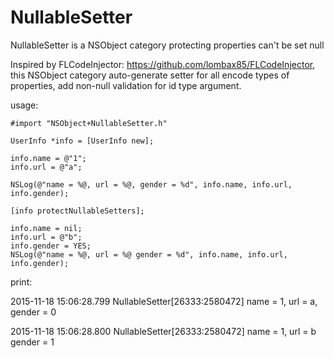 # NullableSetter
NullableSetter is a NSObject category protecting properties can't be set null

Inspired by FLCodeInjector: https://github.com/lombax85/FLCodeInjector, this NSObject category auto-generate setter for all encode types of properties, add non-null validation for id type argument.

usage:


    #import "NSObject+NullableSetter.h"
    
    UserInfo *info = [UserInfo new];
    
    info.name = @"1";
    info.url = @"a";
    
    NSLog(@"name = %@, url = %@, gender = %d", info.name, info.url, info.gender);
    
    [info protectNullableSetters];
    
    info.name = nil;
    info.url = @"b";
    info.gender = YES;
    NSLog(@"name = %@, url = %@ gender = %d", info.name, info.url, info.gender);
    

print:

2015-11-18 15:06:28.799 NullableSetter[26333:2580472] name = 1, url = a, gender = 0

2015-11-18 15:06:28.800 NullableSetter[26333:2580472] name = 1, url = b gender = 1

